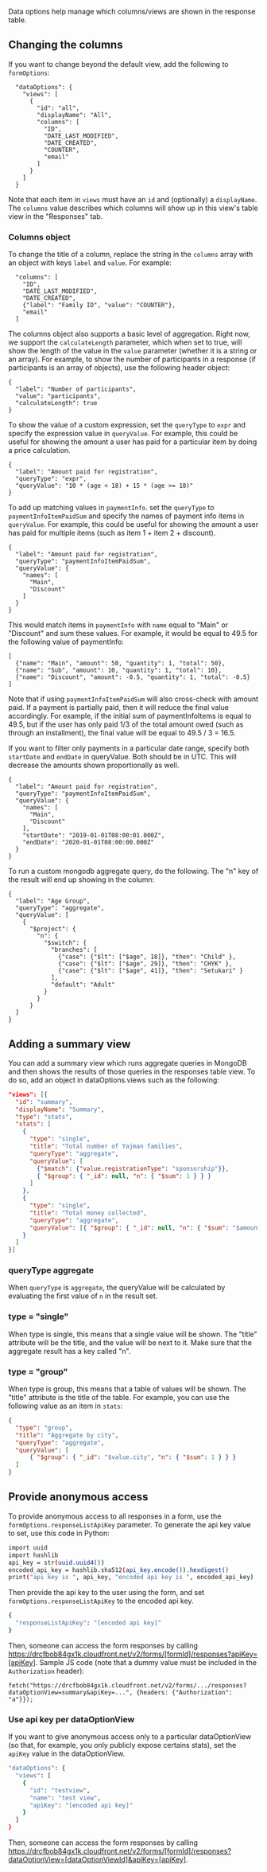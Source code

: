 Data options help manage which columns/views are shown in the response table.

## Changing the columns
If you want to change beyond the default view, add the following to `formOptions`:

```
  "dataOptions": {
    "views": [
      {
        "id": "all",
        "displayName": "All",
        "columns": [
          "ID",
          "DATE_LAST_MODIFIED",
          "DATE_CREATED",
          "COUNTER",
          "email"
        ]
      }
    ]
  }
```

Note that each item in `views` must have an `id` and (optionally) a `displayName`. The `columns` value describes which columns will show up in this view's table view in the "Responses" tab.

### Columns object

To change the title of a column, replace the string in the `columns` array with an object with keys `label` and `value`. For example:

```
  "columns": [
    "ID",
    "DATE_LAST_MODIFIED",
    "DATE_CREATED",
    {"label": "Family ID", "value": "COUNTER"},
    "email"
  ]
```

The columns object also supports a basic level of aggregation. Right now, we support the `calculateLength` parameter, which when set to true, will show the length of the value in the `value` parameter (whether it is a string or an array). For example, to show the number of participants in a response (if participants is an array of objects), use the following header object:

```
{
  "label": "Number of participants",
  "value": "participants",
  "calculateLength": true
}
```

To show the value of a custom expression, set the `queryType` to `expr` and specify the expression value in `queryValue`. For example, this could be useful for showing the amount a user has paid for a particular item by doing a price calculation.

```
{
  "label": "Amount paid for registration",
  "queryType": "expr",
  "queryValue": "10 * (age < 18) + 15 * (age >= 18)"
}
```

To add up matching values in `paymentInfo`. set the `queryType` to `paymentInfoItemPaidSum` and specify the names of payment info items in `queryValue`. For example, this could be useful for showing the amount a user has paid for multiple items (such as item 1 + item 2 + discount).

```
{
  "label": "Amount paid for registration",
  "queryType": "paymentInfoItemPaidSum",
  "queryValue": {
    "names": [
      "Main",
      "Discount"
    ]
  }
}
```

This would match items in `paymentInfo` with `name` equal to "Main" or "Discount" and sum these values. For example, it would be equal to 49.5 for the following value of paymentInfo:

```
[
  {"name": "Main", "amount": 50, "quantity": 1, "total": 50},
  {"name": "Sub", "amount": 10, "quantity": 1, "total": 10},
  {"name": "Discount", "amount": -0.5, "quantity": 1, "total": -0.5}
]
```

Note that if using `paymentInfoItemPaidSum` will also cross-check with amount paid. If a payment is partially paid, then it will reduce the final value accordingly. For example, if the initial sum of paymentInfoItems is equal to 49.5, but if the user has only paid 1/3 of the total amount owed (such as through an installment), the final value will be equal to 49.5 / 3 = 16.5.

If you want to filter only payments in a particular date range, specify both `startDate` and `endDate` in queryValue. Both should be in UTC. This will decrease the amounts shown proportionally as well.

```
{
  "label": "Amount paid for registration",
  "queryType": "paymentInfoItemPaidSum",
  "queryValue": {
    "names": [
      "Main",
      "Discount"
    ],
    "startDate": "2019-01-01T08:00:01.000Z",
    "endDate": "2020-01-01T08:00:00.000Z"
  }
}
```



To run a custom mongodb aggregate query, do the following. The "n" key of the result will end up showing in the column:

```
{
  "label": "Age Group",
  "queryType": "aggregate",
  "queryValue": [
    {
      "$project": {
        "n": {
          "$switch": {
            "branches": [
              {"case": {"$lt": ["$age", 18]}, "then": "Child" },
              {"case": {"$lt": ["$age", 29]}, "then": "CHYK" },
              {"case": {"$lt": ["$age", 41]}, "then": "Setukari" }
            ],
            "default": "Adult"
          }
        }
      }
  ]
}
```

## Adding a summary view
You can add a summary view which runs aggregate queries in MongoDB and then shows the results of those queries in the responses table view. To do so, add an object in dataOptions.views such as the following:
```json
"views": [{
  "id": "summary",
  "displayName": "Summary",
  "type": "stats",
  "stats": [
    {
      "type": "single",
      "title": "Total number of Yajman families",
      "queryType": "aggregate",
      "queryValue": [
        {"$match": {"value.registrationType": "sponsorship"}},
        { "$group": { "_id": null, "n": { "$sum": 1 } } }
      ]
    },
    {
      "type": "single",
      "title": "Total money collected",
      "queryType": "aggregate",
      "queryValue": [{ "$group": { "_id": null, "n": { "$sum": "$amount_paid" } } } ]
    }
  ]
}]
```

### queryType aggregate

When `queryType` is `aggregate`, the queryValue will be calculated by evaluating the first value of `n` in the result set.

### type = "single"

When type is single, this means that a single value will be shown. The "title" attribute will be the title, and the value will be next to it. Make sure that the aggregate result has a key called "n".

### type = "group"

When type is group, this means that a table of values will be shown. The "title" attribute is the title of the table. For example, you can use the following value as an item in `stats`:

```json
{
  "type": "group",
  "title": "Aggregate by city",
  "queryType": "aggregate",
  "queryValue": [
      { "$group": { "_id": "$value.city", "n": { "$sum": 1 } } }
  ]
}
```

## Provide anonymous access

To provide anonymous access to all responses in a form, use the `formOptions.responseListApiKey` parameter. To generate the api key value to set, use this code in Python:

```bash
import uuid
import hashlib
api_key = str(uuid.uuid4())
encoded_api_key = hashlib.sha512(api_key.encode()).hexdigest()
print("api key is ", api_key, "encoded api key is ", encoded_api_key)
```

Then provide the api key to the user using the form, and set `formOptions.responseListApiKey` to the encoded api key.

```bash
{
  "responseListApiKey": "[encoded api key]"
}
```

Then, someone can access the form responses by calling https://drcfbob84gx1k.cloudfront.net/v2/forms/[formId]/responses?apiKey=[apiKey]. Sample JS code (note that a dummy value must be included in the `Authorization` header):

```
fetch("https://drcfbob84gx1k.cloudfront.net/v2/forms/.../responses?dataOptionView=summary&apiKey=...", {headers: {"Authorization": "a"}});
```

### Use api key per dataOptionView

If you want to give anonymous access only to a particular dataOptionView (so that, for example, you only publicly expose certains stats), set the `apiKey` value in the dataOptionView.

```bash
"dataOptions": {
  "views": [
    {
      "id": "testview",
      "name": "test view",
      "apiKey": "[encoded api key]"
    }
  ]
}
```

Then, someone can access the form responses by calling https://drcfbob84gx1k.cloudfront.net/v2/forms/[formId]/responses?dataOptionView=[dataOptionViewId]&apiKey=[apiKey].